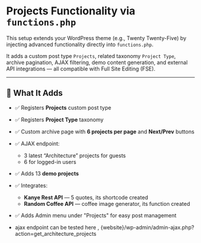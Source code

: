 # Projects Functionality via `functions.php`

This setup extends your WordPress theme (e.g., Twenty Twenty-Five) by injecting advanced functionality directly into `functions.php`.

It adds a custom post type `Projects`, related taxonomy `Project Type`, archive pagination, AJAX filtering, demo content generation, and external API integrations — all compatible with Full Site Editing (FSE).

---

## 🧩 What It Adds

- ✅ Registers **Projects** custom post type
- ✅ Registers **Project Type** taxonomy
- ✅ Custom archive page with **6 projects per page** and **Next/Prev** buttons
- ✅ AJAX endpoint:
  - 3 latest “Architecture” projects for guests
  - 6 for logged-in users
- ✅ Adds 13 **demo projects**
- ✅ Integrates:
  - **Kanye Rest API** — 5 quotes, its shortcode created
  - **Random Coffee API** — coffee image generator, its function created
- ✅ Adds Admin menu under "Projects" for easy post management

- ajax endpoint can be tested here , {website}/wp-admin/admin-ajax.php?action=get_architecture_projects



